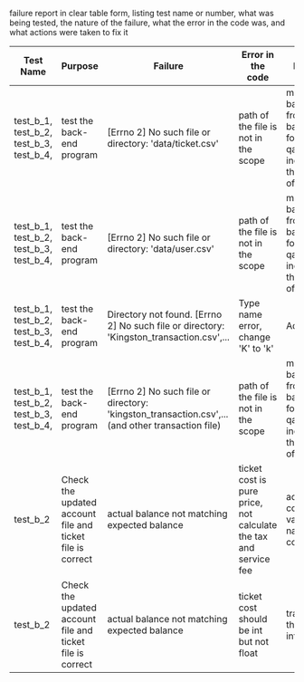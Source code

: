 failure report in clear table form, listing test name or number, what was being tested, the nature of the failure, what the error in the code was, and what actions were taken to fix it

| Test Name        | Purpose                                                                                             | Failure                                      | Error in the code                                      | How Fix                                                        | Failures addressed or not |
|-----------------------|-----------------------------------------------------------------------------------------------------|----------------------------------------------|--------------------------------------------------------|----------------------------------------------------------------|---------------------------|
| test_b_1, test_b_2, test_b_3, test_b_4, | test the back-end program | [Errno 2] No such file or directory: 'data/ticket.csv' | path of the file is not in the scope | move bakcend.py from backend fold  into qa327 fold, increase the scope of backend | Addressed |
| test_b_1, test_b_2, test_b_3, test_b_4, | test the back-end program                                 | [Errno 2] No such file or directory: 'data/user.csv'         | path of the file is not in the scope                         | move bakcend.py from backend fold  into qa327 fold, increase the scope of backend | Addressed                 |
| test_b_1, test_b_2, test_b_3, test_b_4, | test the back-end program |Directory not found. [Errno 2] No such file or directory: 'Kingston_transaction.csv',...|Type name error, change 'K' to 'k'| Addressed|
| test_b_1, test_b_2, test_b_3, test_b_4, | test the back-end program                                 | [Errno 2] No such file or directory: 'kingston_transaction.csv',...(and other transaction file) | path of the file is not in the scope                         | move bakcend.py from backend fold  into qa327 fold, increase the scope of backend | Addressed                 |
| test_b_2 | Check the updated account file and ticket file is correct | actual balance not matching expected balance                 | ticket cost is pure price, not calculate the tax and service fee | add a correct variable named cost                            | Addressed                 |
| test_b_2 | Check the updated account file and ticket file is correct | actual balance not matching expected balance                 | ticket cost should be int but not float                      | transform the float into int                                 | Addressed                 |

